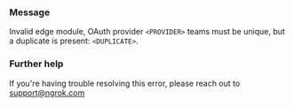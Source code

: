 
### Message
Invalid edge module, OAuth provider <code>&lt;PROVIDER&gt;</code> teams must be unique, but a duplicate is present: <code>&lt;DUPLICATE&gt;</code>.

### Further help
If you're having trouble resolving this error, please reach out to [support@ngrok.com](mailto:support@ngrok.com?subject=Help%20with%20ERR_NGROK_7048)

